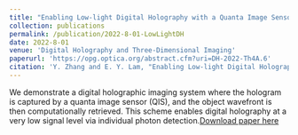 ```yaml
---
title: "Enabling Low-light Digital Holography with a Quanta Image Sensor"
collection: publications
permalink: /publication/2022-8-01-LowLightDH
date: 2022-8-01
venue: 'Digital Holography and Three-Dimensional Imaging'
paperurl: 'https://opg.optica.org/abstract.cfm?uri=DH-2022-Th4A.6'
citation: 'Y. Zhang and E. Y. Lam, "Enabling Low-light Digital Holography with a Quanta Image Sensor," in Digital Holography and 3-D Imaging 2022, D. Chu, J. Park, C. Cheng, and P. Ferraro, eds., Technical Digest Series (Optica Publishing Group, 2022), paper Th4A.6.'
---
```

We demonstrate a digital holographic imaging system where the hologram is
captured by a quanta image sensor (QIS), and the object wavefront is then computationally
retrieved. This scheme enables digital holography at a very low signal level via individual
photon detection.[Download paper here](https://opg.optica.org/abstract.cfm?uri=DH-2022-Th4A.6)

